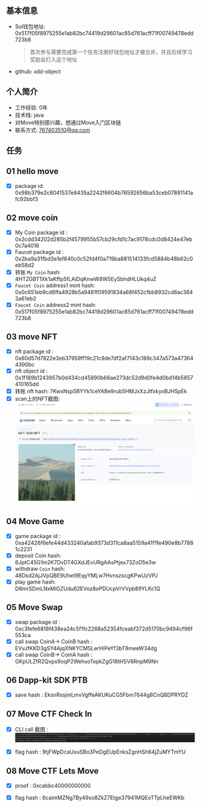 ## 基本信息

- Sui钱包地址: 0x517f05f8975255e1ab82bc74419d29601ac85d761acff71f00749478edd723b8

  > 首次参与需要完成第一个任务注册好钱包地址才被合并，并且后续学习奖励会打入这个地址

- github: xdd-object

## 个人简介

- 工作经验: 0年
- 技术栈: java
- 对Move特别感兴趣，想通过Move入门区块链
- 联系方式: 767403510@qq.com

## 任务

## 01 hello move

- [x] package id: 0x98b379e2c8041537e8435a2242f6604b76592656ba53ceb07891141afc92bbf3

##   02 move coin
- [x] My Coin package id : 0x2cdd34202d285b2f4579955b57cb29cfd1c7ac9178cdc0d8424e47eb0c7a4016
- [x] Faucet package id : 0x2ba9a31fbd3e1ef640c0c52fd4f0a719ba881514133fcd5884b48b62c0eb58d2
- [x] 转账 `My Coin` hash: 4HTZGBT1Xk1aKffp5fLAiDqKnwW8W5EySbhdHLUkq4uZ
- [x] `Faucet Coin` address1 mint hash: 0x0c651eb9cd6ffa4928b5a9481f09591834a68f452cfbb8932cd6ac3643a61eb2
- [x] `Faucet Coin` address2 mint hash: 0x517f05f8975255e1ab82bc74419d29601ac85d761acff71f00749478edd723b8

##   03 move NFT
- [x] nft package id : 0x60d57d7822e3eb37959ff19c21c9de7df2af7143c189c347a573a473644390bc
- [x] nft object id : 0x1f189b1243957b0d434cd45890b66ae273dc52d9d0fe4d0bd14b5857410165dd
- [x] 转账 nft  hash: 7KwxNsp5BYYk1ceYABe9rub5HMJxXzJtfxkyxBJH5pEk
- [x] scan上的NFT截图:![Scan截图](./img/task3.png)

##   04 Move Game
- [x] game package id : 0xa42426f6efe44d433240afab9373d311ca8aa5159a41f1fe490e8b77881c2231
- [x] deposit Coin hash: 6JptC45G1m2K7DvDT4GXdJEvURgAAsPtjex73ZoD5e3w
- [x] withdraw `Coin` hash: 48Dsd2AjJVpQBE9Utwt9EqyYMLw7HvnszscgKPwUzVPJ
- [x] play game hash: D6mrSDmLNxMiGZUdu62EVoz8oPDUcpVrVVpb89YLKc1Q

##   05 Move Swap
- [x] swap package id : 0xc3fefe6818f438ea24c5f1fc2268a52354fceabf372d5170bc9494cf96f553ca
- [x] call swap CoinA-> CoinB  hash : EVvJfKKD3gSY4AjqXNKYCMSLerHiPeYf3bT8meeW34dg
- [x] call swap CoinB-> CoinA  hash : GKpULZfR2Qvps9oqP2WehxoTepkZgG18tHSV8RnpM9Nn

##   06 Dapp-kit SDK PTB
- [x] save hash : EksnRssjmLmvVgffeAKUKuCG5Fbm7644g8CnQ8DPRYDZ


##   07 Move CTF Check In

- [x] CLI call 截图 : ![截图](./img/task7.png)
- [x] flag hash : 9tjFWpDcaUxuSBo3PeDgEUpEnksZgnHSh64jZuMYTmYU


##   08 Move CTF Lets Move

- [x] proof :  0xcabbc40000000000
- [x] flag hash : 6caimMZNg7By49so8ZkZ7Etge37941MQEoTTpLheEWKb


